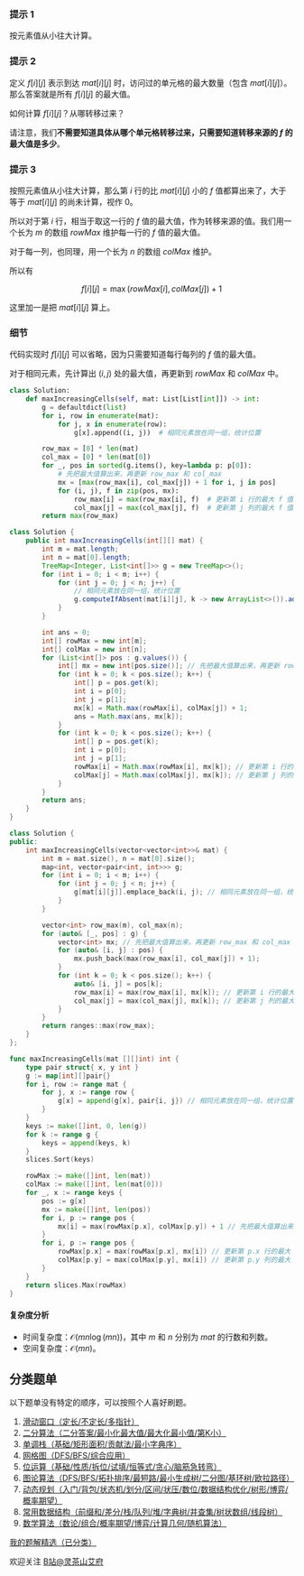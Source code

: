 ### 提示 1

按元素值从小往大计算。

### 提示 2

定义 $f[i][j]$ 表示到达 $\textit{mat}[i][j]$ 时，访问过的单元格的最大数量（包含 $\textit{mat}[i][j]$）。那么答案就是所有 $f[i][j]$ 的最大值。

如何计算 $f[i][j]$？从哪转移过来？

请注意，我们**不需要知道具体从哪个单元格转移过来，只需要知道转移来源的 $f$ 的最大值是多少**。

### 提示 3

按照元素值从小往大计算，那么第 $i$ 行的比 $\textit{mat}[i][j]$ 小的 $f$ 值都算出来了，大于等于 $\textit{mat}[i][j]$ 的尚未计算，视作 $0$。

所以对于第 $i$ 行，相当于取这一行的 $f$ 值的最大值，作为转移来源的值。我们用一个长为 $m$ 的数组 $\textit{rowMax}$ 维护每一行的 $f$ 值的最大值。

对于每一列，也同理，用一个长为 $n$ 的数组 $\textit{colMax}$ 维护。

所以有

$$
f[i][j] = \max(\textit{rowMax}[i], \textit{colMax}[j]) + 1
$$

这里加一是把 $\textit{mat}[i][j]$ 算上。

### 细节

代码实现时 $f[i][j]$ 可以省略，因为只需要知道每行每列的 $f$ 值的最大值。

对于相同元素，先计算出 $(i,j)$ 处的最大值，再更新到 $\textit{rowMax}$ 和 $\textit{colMax}$ 中。

```py [sol-Python3]
class Solution:
    def maxIncreasingCells(self, mat: List[List[int]]) -> int:
        g = defaultdict(list)
        for i, row in enumerate(mat):
            for j, x in enumerate(row):
                g[x].append((i, j))  # 相同元素放在同一组，统计位置

        row_max = [0] * len(mat)
        col_max = [0] * len(mat[0])
        for _, pos in sorted(g.items(), key=lambda p: p[0]):
            # 先把最大值算出来，再更新 row_max 和 col_max
            mx = [max(row_max[i], col_max[j]) + 1 for i, j in pos]
            for (i, j), f in zip(pos, mx):
                row_max[i] = max(row_max[i], f)  # 更新第 i 行的最大 f 值
                col_max[j] = max(col_max[j], f)  # 更新第 j 列的最大 f 值
        return max(row_max)
```

```java [sol-Java]
class Solution {
    public int maxIncreasingCells(int[][] mat) {
        int m = mat.length;
        int n = mat[0].length;
        TreeMap<Integer, List<int[]>> g = new TreeMap<>();
        for (int i = 0; i < m; i++) {
            for (int j = 0; j < n; j++) {
                // 相同元素放在同一组，统计位置
                g.computeIfAbsent(mat[i][j], k -> new ArrayList<>()).add(new int[]{i, j});
            }
        }

        int ans = 0;
        int[] rowMax = new int[m];
        int[] colMax = new int[n];
        for (List<int[]> pos : g.values()) {
            int[] mx = new int[pos.size()]; // 先把最大值算出来，再更新 rowMax 和 colMax
            for (int k = 0; k < pos.size(); k++) {
                int[] p = pos.get(k);
                int i = p[0];
                int j = p[1];
                mx[k] = Math.max(rowMax[i], colMax[j]) + 1;
                ans = Math.max(ans, mx[k]);
            }
            for (int k = 0; k < pos.size(); k++) {
                int[] p = pos.get(k);
                int i = p[0];
                int j = p[1];
                rowMax[i] = Math.max(rowMax[i], mx[k]); // 更新第 i 行的最大 f 值
                colMax[j] = Math.max(colMax[j], mx[k]); // 更新第 j 列的最大 f 值
            }
        }
        return ans;
    }
}
```

```cpp [sol-C++]
class Solution {
public:
    int maxIncreasingCells(vector<vector<int>>& mat) {
        int m = mat.size(), n = mat[0].size();
        map<int, vector<pair<int, int>>> g;
        for (int i = 0; i < m; i++) {
            for (int j = 0; j < n; j++) {
                g[mat[i][j]].emplace_back(i, j); // 相同元素放在同一组，统计位置
            }
        }

        vector<int> row_max(m), col_max(n);
        for (auto& [_, pos] : g) {
            vector<int> mx; // 先把最大值算出来，再更新 row_max 和 col_max
            for (auto& [i, j] : pos) {
                mx.push_back(max(row_max[i], col_max[j]) + 1);
            }
            for (int k = 0; k < pos.size(); k++) {
                auto& [i, j] = pos[k];
                row_max[i] = max(row_max[i], mx[k]); // 更新第 i 行的最大 f 值
                col_max[j] = max(col_max[j], mx[k]); // 更新第 j 列的最大 f 值
            }
        }
        return ranges::max(row_max);
    }
};
```

```go [sol-Go]
func maxIncreasingCells(mat [][]int) int {
    type pair struct{ x, y int }
    g := map[int][]pair{}
    for i, row := range mat {
        for j, x := range row {
            g[x] = append(g[x], pair{i, j}) // 相同元素放在同一组，统计位置
        }
    }
    keys := make([]int, 0, len(g))
    for k := range g {
        keys = append(keys, k)
    }
    slices.Sort(keys)

    rowMax := make([]int, len(mat))
    colMax := make([]int, len(mat[0]))
    for _, x := range keys {
        pos := g[x]
        mx := make([]int, len(pos))
        for i, p := range pos {
            mx[i] = max(rowMax[p.x], colMax[p.y]) + 1 // 先把最大值算出来，再更新 rowMax 和 colMax
        }
        for i, p := range pos {
            rowMax[p.x] = max(rowMax[p.x], mx[i]) // 更新第 p.x 行的最大 f 值
            colMax[p.y] = max(colMax[p.y], mx[i]) // 更新第 p.y 列的最大 f 值
        }
    }
    return slices.Max(rowMax)
}
```

#### 复杂度分析

- 时间复杂度：$\mathcal{O}(mn\log (mn))$，其中 $m$ 和 $n$ 分别为 $\textit{mat}$ 的行数和列数。
- 空间复杂度：$\mathcal{O}(mn)$。

## 分类题单

以下题单没有特定的顺序，可以按照个人喜好刷题。

1. [滑动窗口（定长/不定长/多指针）](https://leetcode.cn/circle/discuss/0viNMK/)
2. [二分算法（二分答案/最小化最大值/最大化最小值/第K小）](https://leetcode.cn/circle/discuss/SqopEo/)
3. [单调栈（基础/矩形面积/贡献法/最小字典序）](https://leetcode.cn/circle/discuss/9oZFK9/)
4. [网格图（DFS/BFS/综合应用）](https://leetcode.cn/circle/discuss/YiXPXW/)
5. [位运算（基础/性质/拆位/试填/恒等式/贪心/脑筋急转弯）](https://leetcode.cn/circle/discuss/dHn9Vk/)
6. [图论算法（DFS/BFS/拓扑排序/最短路/最小生成树/二分图/基环树/欧拉路径）](https://leetcode.cn/circle/discuss/01LUak/)
7. [动态规划（入门/背包/状态机/划分/区间/状压/数位/数据结构优化/树形/博弈/概率期望）](https://leetcode.cn/circle/discuss/tXLS3i/)
8. [常用数据结构（前缀和/差分/栈/队列/堆/字典树/并查集/树状数组/线段树）](https://leetcode.cn/circle/discuss/mOr1u6/)
9. [数学算法（数论/组合/概率期望/博弈/计算几何/随机算法）](https://leetcode.cn/circle/discuss/IYT3ss/)

[我的题解精选（已分类）](https://github.com/EndlessCheng/codeforces-go/blob/master/leetcode/SOLUTIONS.md)

欢迎关注 [B站@灵茶山艾府](https://space.bilibili.com/206214)
